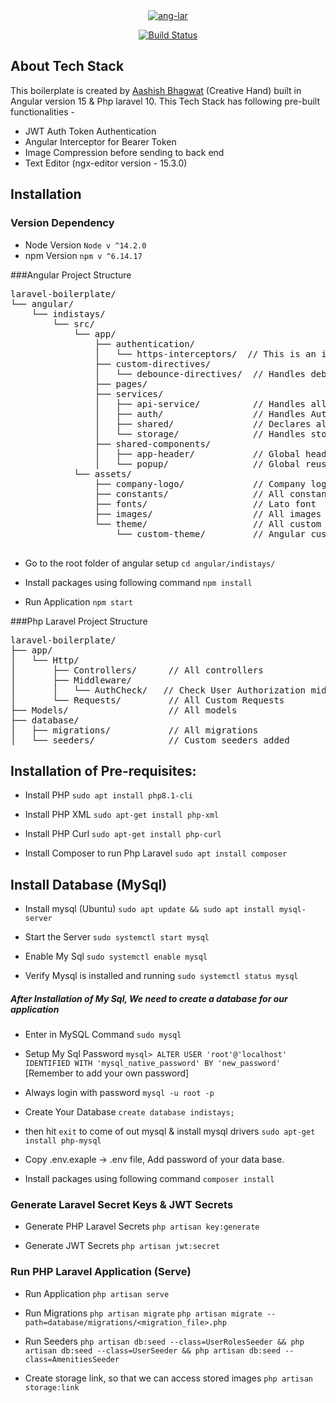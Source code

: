 <div align="center">
<a href="https://imgbb.com/"><img src="https://i.ibb.co/XtFkC4R/ang-lar.png" alt="ang-lar" border="0"></a>
</div>

<p align="center">
<a href="https://github.com/Aashishb4u/indistays-angular-laravel-tech-stack.git"><img src="https://github.com/laravel/framework/workflows/tests/badge.svg" alt="Build Status"></a>
</p>

## About Tech Stack

This boilerplate is created by [Aashish Bhagwat](https://www.instagram.com/aashu.bhagwat) (Creative Hand) built in Angular version 15 & Php laravel 10. This Tech Stack has following pre-built functionalities -

- JWT Auth Token Authentication
- Angular Interceptor for Bearer Token
- Image Compression before sending to back end
- Text Editor (ngx-editor version - 15.3.0)

## Installation

### Version Dependency 

- Node Version `Node v ^14.2.0`
- npm Version `npm v ^6.14.17`

###Angular Project Structure

<pre>
laravel-boilerplate/
└── angular/
    └── indistays/
        └── src/
            └── app/
                ├── authentication/
                │   └── https-interceptors/  // This is an interceptor to handle HTTPS calls
                ├── custom-directives/
                │   └── debounce-directives/  // Handles debounce for search box key-up
                ├── pages/
                ├── services/
                │   ├── api-service/          // Handles all RESTful API calls
                │   ├── auth/                 // Handles Auth Guards
                │   ├── shared/               // Declares all shared variables and functions
                │   └── storage/              // Handles storage services
                ├── shared-components/
                │   ├── app-header/           // Global header in the application
                │   └── popup/                // Global reusable popup
            └── assets/
                ├── company-logo/             // Company logo
                ├── constants/                // All constants used in the application
                ├── fonts/                    // Lato font
                ├── images/                   // All images used in the application
                └── theme/                    // All custom themes for style.scss
                    └── custom-theme/         // Angular custom theme

</pre>

- Go to the root folder of angular setup
  `cd angular/indistays/`

- Install packages using following command 
`npm install`
 
- Run Application
`npm start`
  
###Php Laravel Project Structure

<pre>
laravel-boilerplate/
├── app/
│   └── Http/
│       ├── Controllers/      // All controllers
│       ├── Middleware/
│       │   └── AuthCheck/   // Check User Authorization middleware
│       └── Requests/         // All Custom Requests
├── Models/                   // All models
├── database/
│   ├── migrations/           // All migrations
│   └── seeders/              // Custom seeders added
</pre>


## Installation of Pre-requisites: 

- Install PHP 
`sudo apt install php8.1-cli`

- Install PHP XML
`sudo apt-get install php-xml`

- Install PHP Curl
`sudo apt-get install php-curl`

- Install Composer to run Php Laravel
`sudo apt install composer`

## Install Database (MySql)

- Install mysql (Ubuntu)
`sudo apt update && sudo apt install mysql-server`

- Start the Server
`sudo systemctl start mysql`

- Enable My Sql 
`sudo systemctl enable mysql`

- Verify Mysql is installed and running
`sudo systemctl status mysql`

##### After Installation of My Sql, We need to create a database for our application

- Enter in MySQL Command
`sudo mysql`

- Setup My Sql Password 
`mysql> ALTER USER 'root'@'localhost' IDENTIFIED WITH 'mysql_native_password' BY 'new_password'`
[Remember to add your own password]

- Always login with password
`mysql -u root -p`

- Create Your Database 
`create database indistays;`

- then hit `exit` to come of out mysql & install mysql drivers
`sudo apt-get install php-mysql`

- Copy .env.exaple -> .env file, Add password of your data base.


- Install packages using following command
  `composer install`
  
### Generate Laravel Secret Keys & JWT Secrets 

- Generate PHP Laravel Secrets
    `php artisan key:generate`
    
- Generate JWT Secrets
    `php artisan jwt:secret`
    
### Run PHP Laravel Application (Serve)

- Run Application
  `php artisan serve`
  
- Run Migrations 
    `php artisan migrate`
    `php artisan migrate --path=database/migrations/<migration_file>.php`
  
- Run Seeders
    `php artisan db:seed --class=UserRolesSeeder && php artisan db:seed --class=UserSeeder && php artisan db:seed --class=AmenitiesSeeder`
  
- Create storage link, so that we can access stored images
`php artisan storage:link`
  



